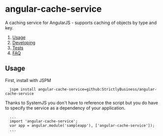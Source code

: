 # angular-cache-service

A caching service for AngularJS - supports caching of objects by type and key.

1. [Usage](#usage)
2. [Developing](#dev)
3. [Tests](#tests)
4. [FAQ](#faq)

## Usage
First, install with JSPM

```
  jspm install angular-cache-service=github:StrictlyBusiness/angular-cache-service
```

Thanks to SystemJS you don't have to reference the script but you do have to specify
the service as a dependency of your application.

```
  ...
  import 'angular-cache-service';
  var app = angular.module('sampleapp'), ['angular-cache-service']);
  ...
```
